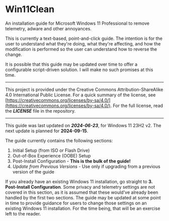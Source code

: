 # Win11Clean
An installation guide for Microsoft Windows 11 Professional to remove telemetry, adware and other annoyances.

This is currently a text-based, point-and-click guide.  The intention is for the user to understand what they're doing, what they're affecting, and how the modification is performed so the user can understand how to reverse the change.

It is possible that this guide may be updated over time to offer a configurable script-driven solution.  I will make no such promises at this time.

- - - - - 

This project is provided under the Creative Commons Attribution-ShareAlike 4.0 International Public License.  For a quick summary of the license, see [https://creativecommons.org/licenses/by-sa/4.0/](https://creativecommons.org/licenses/by-sa/4.0/).  For the full license, read the ***LICENSE*** file in the repository.

- - - - -

This guide was last updated on ***2024-06-23***, for Windows 11 23H2 v2.  The next update is planned for **2024-09-15**.

The guide currently contains the following sections:

1. Initial Setup (from ISO or Flash Drive)
2. Out-of-Box Experience (OOBE) Setup
3. Post-Install Configuration - **This is the bulk of the guide!**  
4. *Update from Previous Versions* - Use only if upgrading from a previous version of the guide

If you already have an existing Windows 11 installation, go straight to **3. Post-Install Configuration**.  Some privacy and telemetry settings are not covered in this section, as it is assumed that these would've already been handled by the first two sections.  The guide may be updated at some point in time to provide guidance for users to change those settings on an existing Windows 11 installation.  For the time being, that will be an exercise left to the reader.
